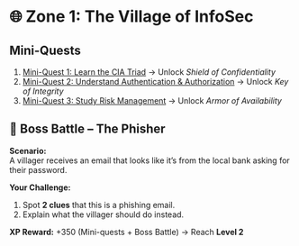 # 🌐 Zone 1: The Village of InfoSec

## Mini-Quests

1. [Mini-Quest 1: Learn the CIA Triad](Zone1_Basics/MiniQuest1_CIA_Triad.md) → Unlock *Shield of Confidentiality*
2. [Mini-Quest 2: Understand Authentication & Authorization](Zone1_Basics/MiniQuest2_Authentication_Authorization.md) → Unlock *Key of Integrity*
3. [Mini-Quest 3: Study Risk Management](Zone1_Basics/MiniQuest3_Risk_Management.md) → Unlock *Armor of Availability*


## 👾 Boss Battle – The Phisher

**Scenario:**  
A villager receives an email that looks like it’s from the local bank asking for their password.

**Your Challenge:**  
1. Spot **2 clues** that this is a phishing email.  
2. Explain what the villager should do instead.

**XP Reward:** +350 (Mini-quests + Boss Battle) → Reach **Level 2**
